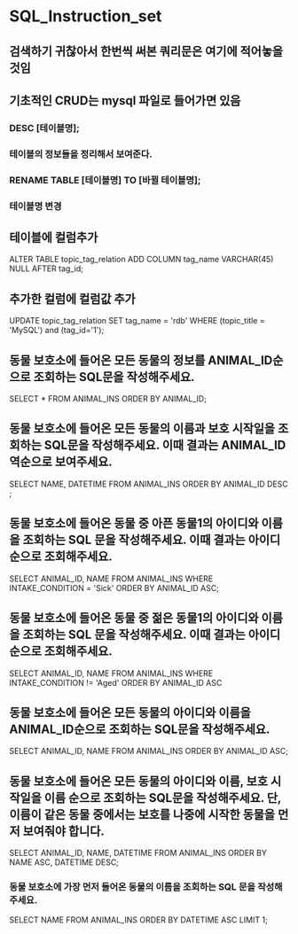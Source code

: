 # SQL_Instruction_set
## 검색하기 귀찮아서 한번씩 써본 쿼리문은 여기에 적어놓을것임

## 기초적인 CRUD는 mysql 파일로 들어가면 있음


### DESC [테이블명];
### 테이블의 정보들을 정리해서 보여준다.

### RENAME TABLE [테이블명] TO [바뀔 테이블명];
### 테이블명 변경


## 테이블에 컬럼추가

ALTER TABLE topic_tag_relation ADD COLUMN tag_name VARCHAR(45) NULL AFTER tag_id;


## 추가한 컬럼에 컬럼값 추가

UPDATE topic_tag_relation SET tag_name = 'rdb' WHERE (topic_title = 'MySQL') and (tag_id='1');


## 동물 보호소에 들어온 모든 동물의 정보를 ANIMAL_ID순으로 조회하는 SQL문을 작성해주세요.

SELECT * FROM ANIMAL_INS ORDER BY ANIMAL_ID;


## 동물 보호소에 들어온 모든 동물의 이름과 보호 시작일을 조회하는 SQL문을 작성해주세요. 이때 결과는 ANIMAL_ID 역순으로 보여주세요.

SELECT NAME, DATETIME FROM ANIMAL_INS ORDER BY ANIMAL_ID DESC ;


## 동물 보호소에 들어온 동물 중 아픈 동물1의 아이디와 이름을 조회하는 SQL 문을 작성해주세요. 이때 결과는 아이디 순으로 조회해주세요.

SELECT ANIMAL_ID, NAME FROM ANIMAL_INS WHERE INTAKE_CONDITION = 'Sick' ORDER BY ANIMAL_ID ASC;


## 동물 보호소에 들어온 동물 중 젊은 동물1의 아이디와 이름을 조회하는 SQL 문을 작성해주세요. 이때 결과는 아이디 순으로 조회해주세요.

SELECT ANIMAL_ID, NAME FROM ANIMAL_INS WHERE INTAKE_CONDITION != 'Aged' ORDER BY ANIMAL_ID ASC


## 동물 보호소에 들어온 모든 동물의 아이디와 이름을 ANIMAL_ID순으로 조회하는 SQL문을 작성해주세요.

SELECT ANIMAL_ID, NAME FROM ANIMAL_INS ORDER BY ANIMAL_ID ASC;


## 동물 보호소에 들어온 모든 동물의 아이디와 이름, 보호 시작일을 이름 순으로 조회하는 SQL문을 작성해주세요. 단, 이름이 같은 동물 중에서는 보호를 나중에 시작한 동물을 먼저 보여줘야 합니다.

SELECT ANIMAL_ID, NAME, DATETIME FROM ANIMAL_INS ORDER BY NAME ASC, DATETIME DESC;


### 동물 보호소에 가장 먼저 들어온 동물의 이름을 조회하는 SQL 문을 작성해주세요.

SELECT NAME FROM ANIMAL_INS ORDER BY DATETIME ASC LIMIT 1;

